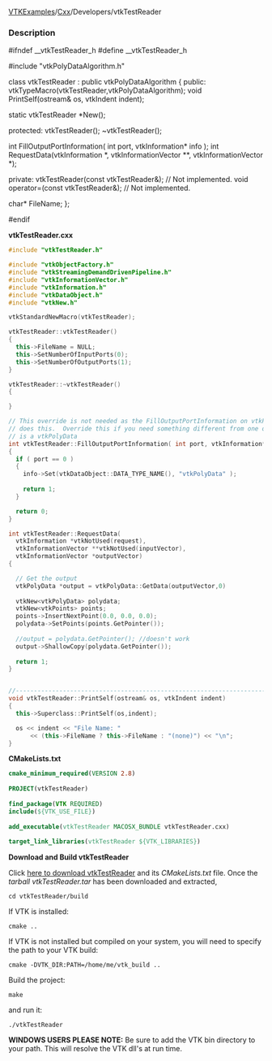 [VTKExamples](/index/)/[Cxx](/Cxx)/Developers/vtkTestReader

### Description
<source lang="cpp">
#ifndef __vtkTestReader_h
#define __vtkTestReader_h

#include "vtkPolyDataAlgorithm.h"

class vtkTestReader : public vtkPolyDataAlgorithm 
{
public:
  vtkTypeMacro(vtkTestReader,vtkPolyDataAlgorithm);
  void PrintSelf(ostream& os, vtkIndent indent);

  static vtkTestReader *New();
	
protected:
  vtkTestReader();
  ~vtkTestReader();
  
  int FillOutputPortInformation( int port, vtkInformation* info );
  int RequestData(vtkInformation *, vtkInformationVector **, vtkInformationVector *);

private:
  vtkTestReader(const vtkTestReader&);  // Not implemented.
  void operator=(const vtkTestReader&);  // Not implemented.

  char* FileName;
};

#endif

</source>

**vtkTestReader.cxx**
```c++
#include "vtkTestReader.h"

#include "vtkObjectFactory.h"
#include "vtkStreamingDemandDrivenPipeline.h"
#include "vtkInformationVector.h"
#include "vtkInformation.h"
#include "vtkDataObject.h"
#include "vtkNew.h"

vtkStandardNewMacro(vtkTestReader);

vtkTestReader::vtkTestReader()
{
  this->FileName = NULL;
  this->SetNumberOfInputPorts(0);
  this->SetNumberOfOutputPorts(1);
}

vtkTestReader::~vtkTestReader()
{

}

// This override is not needed as the FillOutputPortInformation on vtkPolyDataAlgorithm
// does this.  Override this if you need something different from one output that
// is a vtkPolyData
int vtkTestReader::FillOutputPortInformation( int port, vtkInformation* info )
{
  if ( port == 0 )
  {
    info->Set(vtkDataObject::DATA_TYPE_NAME(), "vtkPolyData" );
    
    return 1;
  }

  return 0;
}

int vtkTestReader::RequestData(
  vtkInformation *vtkNotUsed(request),
  vtkInformationVector **vtkNotUsed(inputVector),
  vtkInformationVector *outputVector)
{

  // Get the output
  vtkPolyData *output = vtkPolyData::GetData(outputVector,0)
  
  vtkNew<vtkPolyData> polydata;
  vtkNew<vtkPoints> points;
  points->InsertNextPoint(0.0, 0.0, 0.0);
  polydata->SetPoints(points.GetPointer());
  
  //output = polydata.GetPointer(); //doesn't work
  output->ShallowCopy(polydata.GetPointer());
    
  return 1;
}


//----------------------------------------------------------------------------
void vtkTestReader::PrintSelf(ostream& os, vtkIndent indent)
{
  this->Superclass::PrintSelf(os,indent);

  os << indent << "File Name: " 
      << (this->FileName ? this->FileName : "(none)") << "\n";	
}
```
**CMakeLists.txt**
```cmake
cmake_minimum_required(VERSION 2.8)
 
PROJECT(vtkTestReader)
 
find_package(VTK REQUIRED)
include(${VTK_USE_FILE})
 
add_executable(vtkTestReader MACOSX_BUNDLE vtkTestReader.cxx)
 
target_link_libraries(vtkTestReader ${VTK_LIBRARIES})
```

**Download and Build vtkTestReader**

Click [here to download vtkTestReader](https://github.com/lorensen/VTKWikiExamplesTarballs/raw/master/vtkTestReader.tar) and its *CMakeLists.txt* file.
Once the *tarball vtkTestReader.tar* has been downloaded and extracted,
```
cd vtkTestReader/build 
```
If VTK is installed:
```
cmake ..
```
If VTK is not installed but compiled on your system, you will need to specify the path to your VTK build:
```
cmake -DVTK_DIR:PATH=/home/me/vtk_build ..
```
Build the project:
```
make
```
and run it:
```
./vtkTestReader
```
**WINDOWS USERS PLEASE NOTE:** Be sure to add the VTK bin directory to your path. This will resolve the VTK dll's at run time.

